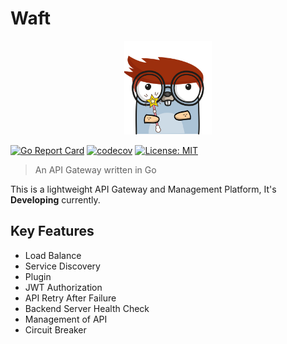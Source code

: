 # Waft

<p align="center">
  <img height="150" src="./logo.png"  alt="Waft" title="Waft">
</p>

[![Go Report Card](https://goreportcard.com/badge/github.com/x-debug/waft)](https://goreportcard.com/report/github.com/x-debug/waft)
[![codecov](https://codecov.io/gh/x-debug/waft/branch/master/graph/badge.svg?token=IHVP92FLDV)](https://codecov.io/gh/x-debug/waft)
[![License: MIT](https://img.shields.io/badge/License-MIT-yellow.svg)](https://opensource.org/licenses/MIT)

> An API Gateway written in Go

This is a lightweight API Gateway and Management Platform, It's **Developing** currently.

## Key Features
* Load Balance
* Service Discovery
* Plugin
* JWT Authorization
* API Retry After Failure
* Backend Server Health Check
* Management of API
* Circuit Breaker